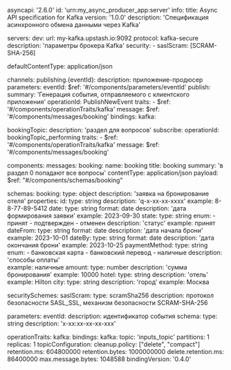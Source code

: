 asyncapi: '2.6.0'
id: 'urn:my_async_producer_app:server'
info:
  title: Async API specification for Kafka
  version: '1.0.0'
  description: 'Спецификация асинхронного обмена данными через Kafka'

servers:
  dev:
    url: my-kafka.upstash.io:9092
    protocol: kafka-secure
    description: 'параметры брокера Kafka'
    security:
      - saslScram: [SCRAM-SHA-256]

defaultContentType: application/json

channels:
  publishing.{eventId}:
    description: приложение-продюсер
    parameters:
      eventId:
        $ref: '#/components/parameters/eventId'
    publish:
      summary: 'Генерация события, отправляемого с клиентского приложения'
      operationId: PublishNewEvent
      traits:
        - $ref: '#/components/operationTraits/kafka'
      message:
           $ref: '#/components/messages/booking'
    bindings:
      kafka:
  
  bookingTopic:
    description: 'раздел для вопросов'
    subscribe:
      operationId: bookingTopic_performing
      traits:
        - $ref: '#/components/operationTraits/kafka'
      message:
        $ref: '#/components/messages/booking'

components:
  messages:
    booking:
      name: booking
      title: booking
      summary: 'в раздел 0 попадают все вопросы'
      contentType: application/json
      payload:
        $ref: "#/components/schemas/booking"   

  schemas:
    booking:
      type: object
      description: 'заявка на бронирование отеля'
      properties:
        id:
          type: string
          description: 'q-x-xx-xx-xxxx'
          example: 8-8-77-89-5412
        date:
          type: string
          format: date
          description: 'дата формирования заявки'
          example: 2023-09-30
        state:
          type: string
          enum:
            - принят
            - подтвержден
            - отменен
          description: 'статус'
          example: принят
        dateFrom:
          type: string
          format: date
          description: 'дата начала брони'
          example: 2023-10-01
        dateBy:
          type: string
          format: date
          description: 'дата окончания брони'
          example: 2023-10-25
        paymentMethod:
          type: string
          enum:
            - банковская карта
            - банковский перевод
            - наличные
          description: 'способы оплаты'  
          example: наличные 
        amount:
          type: number
          description: 'сумма бронирования' 
          example: 10000
        hotel:
          type: string
          description: 'отель'
          example: Hilton
        city:
          type: string
          description: 'город'
          example: Москва

      
  securitySchemes:
    saslScram:
      type: scramSha256
      description: протокол безопасности SASL_SSL, механизм безопасности SCRAM-SHA-256

  parameters:
    eventId:
      description: идентификатор события
      schema:
        type: string
        description: 'x-xx:xx-xx-xx-xxx'

  operationTraits:
    kafka:
      bindings:
        kafka:
          topic: 'inputs_topic'
          partitions: 1
          replicas: 1
          topicConfiguration:
          cleanup.policy: ["delete", "compact"]
          retention.ms: 604800000
          retention.bytes: 1000000000
          delete.retention.ms: 86400000
          max.message.bytes: 1048588
        bindingVersion: '0.4.0'
